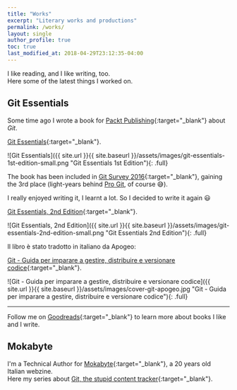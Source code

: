 ```yaml
---
title: "Works"
excerpt: "Literary works and productions"
permalink: /works/
layout: single
author_profile: true
toc: true
last_modified_at: 2018-04-29T23:12:35-04:00
---
```

I like reading, and I like writing, too.  
Here some of the latest things I worked on.  

## Git Essentials
Some time ago I wrote a book for [Packt Publishing](https://www.packtpub.com/){:target="_blank"} about _Git_.  

[Git Essentials](https://www.packtpub.com/application-development/git-essentials){:target="_blank"}.  

![Git Essentials]({{ site.url }}{{ site.baseurl }}/assets/images/git-essentials-1st-edition-small.png "Git Essentials 1st Edition"){: .full}
<!-- ![alt]({{ site.url }}{{ site.baseurl }}/assets/images/filename.jpg){: .full} -->

The book has been included in [Git Survey 2016](https://git.wiki.kernel.org/index.php/GitSurvey2016){:target="_blank"}, gaining the 3rd place (light-years behind [Pro Git](https://git-scm.com/book/en/v2), of course :sweat_smile:).  

I really enjoyed writing it, I learnt a lot. So I decided to write it again :smiley:   

[Git Essentials, 2nd Edition](https://www.packtpub.com/application-development/git-essentials-second-edition){:target="_blank"}.  

![Git Essentials, 2nd Edition]({{ site.url }}{{ site.baseurl }}/assets/images/git-essentials-2nd-edition-small.png "Git Essentials 2nd Edition"){: .full}

Il libro è stato tradotto in italiano da Apogeo:   

[Git - Guida per imparare a gestire, distribuire e versionare codice](https://www.apogeonline.com/libri/git-ferdinando-santacroce/){:target="_blank"}.  

![Git - Guida per imparare a gestire, distribuire e versionare codice]({{ site.url }}{{ site.baseurl }}/assets/images/cover-git-apogeo.jpg "Git - Guida per imparare a gestire, distribuire e versionare codice"){: .full}


---

Follow me on [Goodreads](https://www.goodreads.com/author/show/13649672.Ferdinando_Santacroce){:target="_blank"} to learn more about books I like and I write.

## Mokabyte
I'm a Technical Author for [Mokabyte](http://www.mokabyte.it){:target="_blank"}, a 20 years old Italian webzine.  
Here my series about [Git, the stupid content tracker](http://www.mokabyte.it/author/ferdinando-santacroce/){:target="_blank"}.